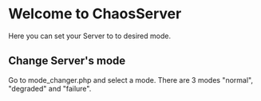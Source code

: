 # Welcome to ChaosServer

Here you can set your Server to  to desired mode.

## Change Server's mode

Go to mode_changer.php and select a mode.
There are 3 modes "normal", "degraded" and "failure".
